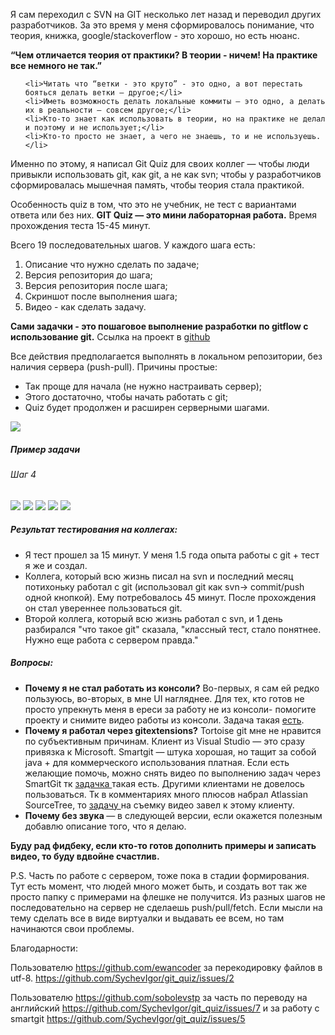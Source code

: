 Я сам переходил с SVN на GIT несколько лет назад и переводил других разработчиков. За это время у меня сформировалось понимание, что теория, книжка, google/stackoverflow - это хорошо, но есть нюанс. 

<b>“Чем отличается теория от практики? В теории - ничем! На практике все немного не так.”</b>
<ul>

	<li>Читать что “ветки - это круто” - это одно, а вот перестать бояться делать ветки — другое;</li>
	<li>Иметь возможность делать локальные коммиты — это одно, а делать их в реальности — совсем другое;</li>
	<li>Кто-то знает как использовать в теории, но на практике не делал и поэтому и не использует;</li>
	<li>Кто-то просто не знает, а чего не знаешь, то и не используешь.</li>
</ul>

Именно по этому, я написал Git Quiz для своих коллег — чтобы люди привыкли использовать git, как git, а не как svn; чтобы у разработчиков сформировалась мышечная память, чтобы теория стала практикой.

Особенность quiz в том, что это не учебник, не тест с вариантами ответа или без них. <b>GIT Quiz — это мини лабораторная работа.</b> Время прохождения теста 15-45 минут.

Всего 19 последовательных шагов. У каждого шага есть:
<ol>
	<li>Описание что нужно сделать по задаче;</li>
	<li>Версия репозитория до шага;</li>
	<li>Версия репозитория после шага;</li>
	<li>Скриншот после выполнения шага;</li>
	<li>Видео - как сделать задачу.</li>
</ol>
<b>Сами задачки - это пошаговое выполнение разработки по gitflow с использование git.</b>
Ссылка на проект в <a href="https://github.com/SychevIgor/git_quiz">github</a> 
<habracut text="Подробнее..." />

Все действия предполагается выполнять в локальном репозитории, без наличия сервера (push-pull). Причины простые:
<ul>
	<li>Так проще для начала (не нужно настраивать сервер);</li>
	<li>Этого достаточно, чтобы начать работать с git;</li>
	<li>Quiz будет продолжен и расширен серверными шагами.</li>
</ul>

<spoiler title="Так выглядит весь список задач:"><img src="http://habrastorage.org/getpro/habr/post_images/192/5de/4b7/1925de4b7e02322115c98609662eb9dd.jpg"/></spoiler>

<h5>Пример задачи</h5>
<h6>Шаг 4</h6>
<spoiler title="Структура в файловой системе">
<img src="http://habrastorage.org/getpro/habr/post_images/92b/cc6/39c/92bcc639c0aefb4bc0f880d28efd62af.jpg"/>
</spoiler>
<spoiler title="Текст задачи">
<img src="http://habrastorage.org/getpro/habr/post_images/ea6/11b/1ea/ea611b1eab6323bb32dd7a13998dabfc.jpg"/>
</spoiler>
<spoiler title="Репозитарий до выполнения задания">
<img src="http://habrastorage.org/getpro/habr/post_images/de3/d98/742/de3d98742ec5cc916a33278be920b3b5.jpg"/>
</spoiler>
<spoiler title="Репозитарий после выполнения задания">
<img src="http://habrastorage.org/getpro/habr/post_images/82e/516/1e4/82e5161e48020fecbad1bf14a88ae042.png"/>
</spoiler>
<spoiler title="Видео- как сделать в gitextensions">
<img src="http://habrastorage.org/getpro/habr/post_images/b49/a5a/e73/b49a5ae7393e35b83f39cb330660de3a.jpg"/>
</spoiler>

<h5>Результат тестирования на коллегах:</h5>
<ul>
	<li>Я тест прошел за 15 минут. У меня 1.5 года опыта работы с git + тест я же и создал.</li>
	<li>Коллега, который всю жизнь писал на svn и последний месяц потихоньку работал с git (использовал git как svn-> commit/push одной кнопкой). Ему потребовалось 45 минут. После прохождения он стал увереннее пользоваться git.</li>
	<li>Второй коллега, который всю жизнь работал с svn, и 1 день разбирался "что такое git" сказала, "классный тест, стало понятнее. Нужно еще работа с сервером правда."</li>
</ul>

<h5>Вопросы:</h5>
<ul>
	<li><b>Почему я не стал работать из консоли?</b> Во-первых, я сам ей редко пользуюсь, во-вторых, в мне UI нагляднее. Для тех, кто готов не просто упрекнуть меня в ереси за работу не из консоли- помогите проекту и снимите видео работы из консоли. Задача такая <a href="https://github.com/SychevIgor/git_quiz/issues/4">есть</a>.  </li>
	<li><b>Почему я работал через gitextensions?</b> Tortoise git мне не нравится по субъективным причинам. Клиент из Visual Studio — это сразу привязка к Microsoft. Smartgit — штука хорошая, но тащит за собой java + для коммерческого использования платная. Если есть желающие помочь, можно снять видео по выполнению задач через SmartGit тк <a href="https://github.com/SychevIgor/git_quiz/issues/5">задачка </a>такая есть. Другими клиентами не довелось пользоваться. Тк в комментариях много плюсов набрал Atlassian SourceTree, то <a href="https://github.com/SychevIgor/git_quiz/issues/6">задачу </a>на съемку видео завел к этому клиенту.</li>
	<li><b>Почему без звука </b>— в следующей версии, если окажется полезным добавлю описание того, что я делаю.</li>
</ul>

<b>Буду рад фидбеку, если кто-то готов дополнить примеры и записать видео, то буду вдвойне счастлив.</b>


P.S.
Часть по работе с сервером, тоже пока в стадии формирования. Тут есть момент, что людей много может быть, и создать вот так же просто папку с примерами на флешке не получится. Из разных шагов не последовательно на сервер не сделаешь push/pull/fetch. Если мысли на тему сделать все в виде виртуалки и выдавать ее всем, но там начинаются свои проблемы.

Благодарности: 

Пользователю https://github.com/ewancoder за перекодировку файлов в utf-8. https://github.com/SychevIgor/git_quiz/issues/2 

Пользователю https://github.com/sobolevstp за часть по переводу на английский https://github.com/SychevIgor/git_quiz/issues/7 и за работу с smartgit https://github.com/SychevIgor/git_quiz/issues/5  

